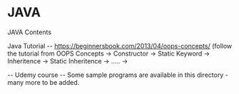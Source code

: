 # JAVA
JAVA Contents

Java Tutorial
-- https://beginnersbook.com/2013/04/oops-concepts/
   (follow the tutorial from OOPS Concepts -> Constructor -> Static Keyword -> Inheritence -> Static Inheritence -> ..... ->
   
-- Udemy course
-- Some sample programs are available in this directory - many more to be added.
